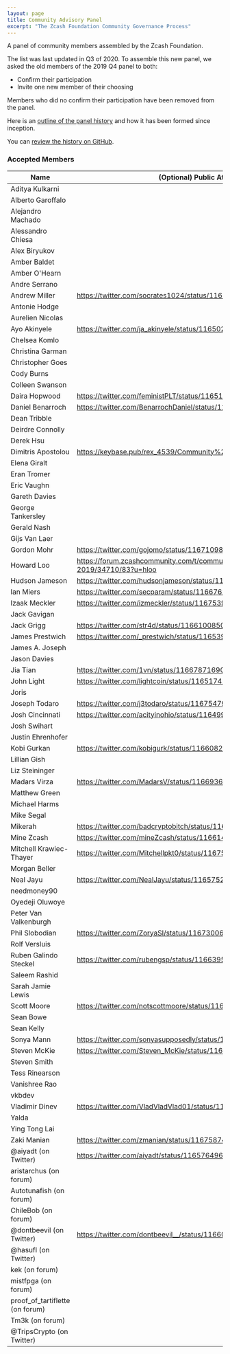 ```yaml
---
layout: page
title: Community Advisory Panel
excerpt: "The Zcash Foundation Community Governance Process"
---
```


A panel of community members assembled by the Zcash Foundation.

The list was last updated in Q3 of 2020. To assemble this new panel, we asked the old members of the 2019 Q4 panel to both:

- Confirm their participation
- Invite one new member of their choosing

Members who did no confirm their participation have been removed from the panel.

Here is an [outline of the panel history](https://www.zfnd.org/blog/expanding-cap/) and how it has been formed since inception.


You can [review the history on GitHub](https://github.com/ZcashFoundation/zfnd/commits/master/governance/community-advisory-panel.md).

### Accepted Members

| Name | (Optional) Public Attestation |
| ---- | ----------------------------- |
| Aditya Kulkarni |  |
| Alberto Garoffalo |  |
| Alejandro Machado |  |
| Alessandro Chiesa |  |
| Alex Biryukov |  |
| Amber Baldet |  |
| Amber O'Hearn |  |
| Andre Serrano |  |
| Andrew Miller | https://twitter.com/socrates1024/status/1165005068715864064 |
| Antonie Hodge |  |
| Aurelien Nicolas |  |
| Ayo Akinyele | https://twitter.com/ja_akinyele/status/1165028854534217737 |
| Chelsea Komlo |  |
| Christina Garman |  |
| Christopher Goes |  |
| Cody Burns |  |
| Colleen Swanson |  |
| Daira Hopwood | https://twitter.com/feministPLT/status/1165192424030969856 |
| Daniel Benarroch | https://twitter.com/BenarrochDaniel/status/1165060154250932224 |
| Dean Tribble |  |
| Deirdre Connolly |  |
| Derek Hsu |  |
| Dimitris Apostolou | https://keybase.pub/rex_4539/Community%20Advisory%20Panel%202019.txt |
| Elena Giralt |  |
| Eran Tromer |  |
| Eric Vaughn |  |
| Gareth Davies |  |
| George Tankersley |  |
| Gerald Nash |  |
| Gijs Van Laer |  |
| Gordon Mohr | https://twitter.com/gojomo/status/1167109857440223233 |
| Howard Loo | https://forum.zcashcommunity.com/t/community-advisory-panel-2019/34710/83?u=hloo |
| Hudson Jameson | https://twitter.com/hudsonjameson/status/1166752727558316037 |
| Ian Miers | https://twitter.com/secparam/status/1166762890579329024 |
| Izaak Meckler | https://twitter.com/izmeckler/status/1167539651592146944 |
| Jack Gavigan |  |
| Jack Grigg | https://twitter.com/str4d/status/1166100850013552645 |
| James Prestwich | https://twitter.com/_prestwich/status/1165390625610579971 |
| James A. Joseph |  |
| Jason Davies |  |
| Jia Tian | https://twitter.com/1vn/status/1166787169052053504 |
| John Light | https://twitter.com/lightcoin/status/1165174101050372096 |
| Joris |  |
| Joseph Todaro | https://twitter.com/j3todaro/status/1167547953713688576 |
| Josh Cincinnati | https://twitter.com/acityinohio/status/1164992899328696320 |
| Josh Swihart |  |
| Justin Ehrenhofer |  |
| Kobi Gurkan | https://twitter.com/kobigurk/status/1166082122056175618 |
| Lillian Gish |  |
| Liz Steininger |  |
| Madars Virza | https://twitter.com/MadarsV/status/1166936046489280512 | 
| Matthew Green |  |
| Michael Harms |  |
| Mike Segal |  |
| Mikerah  | https://twitter.com/badcryptobitch/status/1167478025048481793 |
| Mine Zcash | https://twitter.com/mineZcash/status/1166145954560565248 |
| Mitchell Krawiec-Thayer | https://twitter.com/Mitchellpkt0/status/1167513702779760649 |
| Morgan Beller |  |
| Neal Jayu | https://twitter.com/NealJayu/status/1165752937274064897 |
| needmoney90 |  |
| Oyedeji Oluwoye |  |
| Peter Van Valkenburgh |  |
| Phil Slobodian | https://twitter.com/ZoryaSl/status/1167300609277452288 |
| Rolf Versluis  |  |
| Ruben Galindo Steckel | https://twitter.com/rubengsp/status/1166395515854118912 |
| Saleem Rashid |  |
| Sarah Jamie Lewis |  |
| Scott Moore | https://twitter.com/notscottmoore/status/1166306619245977603 |
| Sean Bowe |  |
| Sean Kelly |  |
| Sonya Mann | https://twitter.com/sonyasupposedly/status/1165047280589631488 |
| Steven McKie | https://twitter.com/Steven_McKie/status/1165001001981497344 |
| Steven Smith |  |
| Tess Rinearson |  |
| Vanishree Rao |  |
| vkbdev |  |
| Vladimir Dinev | https://twitter.com/VladVladVlad01/status/1166007652754874369 |
| Yalda |  |
| Ying Tong Lai |  |
| Zaki Manian | https://twitter.com/zmanian/status/1167587444641980417 |
| @aiyadt (on Twitter) | https://twitter.com/aiyadt/status/1165764968928731137 | 
| aristarchus (on forum) | |
| Autotunafish (on forum) | |
| ChileBob (on forum) | |
| @dontbeevil (on Twitter) | https://twitter.com/dontbeevil__/status/1166095444092452864 | 
| @hasufl (on Twitter) |  |
| kek (on forum) | |
| mistfpga (on forum) | |
| proof_of_tartiflette (on forum) |  |
| Tm3k (on forum) |  |
| @TripsCrypto (on Twitter) |  |
